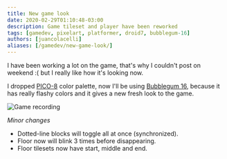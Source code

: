 ```yaml
---
title: New game look
date: 2020-02-29T01:10:48-03:00
description: Game tileset and player have been reworked
tags: [gamedev, pixelart, platformer, droid7, bubblegum-16]
authors: [juancolacelli]
aliases: [/gamedev/new-game-look/]
---
```


I have been working a lot on the game, that's why I couldn't post on weekend :( but I really like how it's looking now.

I dropped [PICO-8](https://lospec.com/palette-list/pico-8) color palette, now I'll be using [Bubblegum 16](https://lospec.com/palette-list/bubblegum-16), because it has really flashy colors and it gives a new fresh look to the game.

![Game recording](recording.gif)

*Minor changes*
- Dotted-line blocks will toggle all at once (synchronized).
- Floor now will blink 3 times before disappearing.
- Floor tilesets now have start, middle and end.
